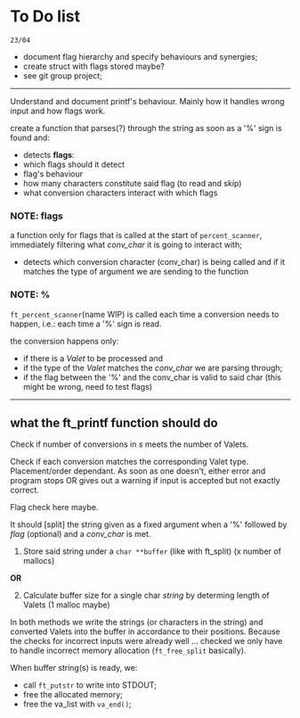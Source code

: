 # To Do list

`23/04`

- document flag hierarchy and specify behaviours and synergies;
- create struct with flags stored maybe?
- see git group project;

---

Understand and document printf's behaviour. Mainly how it handles wrong input and how flags work.

create a function that parses(?) through the string as soon as a '%' sign is found and:
 - detects **flags**:
  - which flags should it detect
  - flag's behaviour
  - how many characters constitute said flag (to read and skip)
  - what conversion characters interact with which flags

### **NOTE**: flags

a function only for flags that is called at the start of `percent_scanner`, immediately filtering what *conv_char* it is going to interact with;

 - detects which conversion character (conv_char) is being called and if it matches the type of argument we are sending to the function

### **NOTE**: %

`ft_percent_scanner`(name WIP) is called each time a conversion needs to happen, i.e.: each time a '%' sign is read.

the conversion happens only:
- if there is a *Valet* to be processed and
- if the type of the *Valet* matches the *conv_char* we are parsing through;
- if the flag between the '%' and the conv_char is valid to said char (this might be wrong, need to test flags)

-----

## what the ft_printf function should do

Check if number of conversions in *s* meets the number of Valets.

Check if each conversion matches the corresponding Valet type. Placement/order dependant.
As soon as one doesn't, either error and program stops OR gives out a warning if input is accepted but not exactly correct.

Flag check here maybe.

It should [split] the string given as a fixed argument when a '%' followed by *flag* (optional) and a *conv_char* is met.

1. Store said string under a `char **buffer` (like with ft_split) (x number of mallocs)

**OR**

2. Calculate buffer size for a single char _string_ by determing length of Valets (1 malloc maybe)

In both methods we write the strings (or characters in the string) and converted Valets into the buffer
in accordance to their positions. Because the checks for incorrect inputs were already well ... checked
we only have to handle incorrect memory allocation (`ft_free_split` basically).

When buffer string(s) is ready, we:
- call `ft_putstr` to write into STDOUT;
- free the allocated memory;
- free the va_list with `va_end()`;
